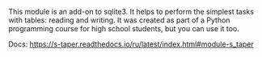 This module is an add-on to sqlite3. It helps to perform the simplest tasks with tables: reading and writing. 
It was created as part of a Python programming course for high school students, but you can use it too.

Docs: https://s-taper.readthedocs.io/ru/latest/index.html#module-s_taper